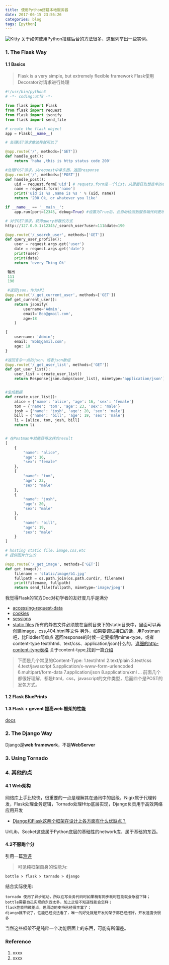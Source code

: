```yaml
---
title: 使用Python搭建本地服务器
date: 2017-06-15 23:56:26
categories: blog
tags: [python]
---
```


![Kitty](http://odzl05jxx.bkt.clouddn.com/c6dd030bf8cc75628fce3aec8216ba52.jpg?imageView2/2/w/600)
关于如何使用Python搭建后台的方法很多，这里列举出一些实例。<!--more-->

### 1. The Flask Way

#### 1.1 Basics
> Flask is a very simple, but extremely flexible framework Flask使用Decorator对请求进行处理
 

```Python
#!/usr/bin/python3
# -*- coding:utf8 -*-

from flask import Flask
from flask import request
from flask import jsonify
from flask import send_file

# create the flask object
app = Flask(__name__)

# 处理GET请求像这样就可以了

@app.route('/', methods=['GET'])
def handle_get():
    return 'haha ,this is http status code 200'

#处理POST请求，从request中拿东西，返回response
@app.route('/', methods=['POST'])
def handle_post():
    uid = request.form['uid'] # requets.form是一个list，从里面获取想表单的参数
    name = request.form['name']
    print('uid is %s ,name is %s ' % (uid, name))
    return '200 Ok, or whatever you like'  

if __name__ == '__main__':
    app.run(port=12345, debug=True) #设置为True后，会自动检测到服务端代码更改并reload，出错了也会给client返回实际的错误堆栈， 生产环境不要打开Debug 。

# 对于GET请求，获得query参数的方式
http://127.0.0.1:12345/_search_user?user=111&date=190

@app.route('/_search_user', methods=['GET'])
def query_user_profile():
    user = request.args.get('user')
    date = request.args.get('date')
    print(user)
    print(date)
    return 'every Thing Ok'

 输出
 111
 190   

 #返回json，作为API
@app.route('/_get_current_user', methods=['GET'])
def get_current_user():
    return jsonify(
        username='Admin',
        email='Bob@gmail.com',
        age=18
    )    

{
    username: 'Admin';
    email: 'Bob@gamil.com';
    age: 18
}

#返回复杂一点的json，或者json数组 
@app.route('/_get_user_list', methods=['GET'])
def get_user_list():
    user_list = create_user_list()
    return Response(json.dumps(user_list), mimetype='application/json')


#生成数据
def create_user_list():
    alice = {'name': 'alice', 'age': 16, 'sex': 'female'}
    tom = {'name': 'tom', 'age': 23, 'sex': 'male'}
    josh = {'name': 'josh', 'age': 20, 'sex': 'male'}
    bill = {'name': 'bill', 'age': 19, 'sex': 'male'}
    li = [alice, tom, josh, bill]
    return li


# 在Postman中就能获得这样的result
[
    {
        "name": "alice",
        "age": 16,
        "sex": "female"
    },
    {
        "name": "tom",
        "age": 23,
        "sex": "male"
    },
    {
        "name": "josh",
        "age": 20,
        "sex": "male"
    },
    {
        "name": "bill",
        "age": 19,
        "sex": "male"
    }
]

# hosting static file，image,css,etc
# 提供图片什么的

@app.route('/_get_image', methods=['GET'])
def get_image():
    filename = 'static/image/b1.jpg'
    fullpath = os.path.join(os.path.curdir, filename)
    print(filename, fullpath)
    return send_file(fullpath, mimetype='image/jpeg')
```

我觉得Flask的官方Doc对初学者的友好度几乎是满分 
- [accessing-request-data](http://flask.pocoo.org/docs/0.12/quickstart/#accessing-request-data)
- [cookies](http://flask.pocoo.org/docs/0.12/quickstart/#cookies)
- [sessions](http://flask.pocoo.org/docs/0.12/quickstart/#sessions)
- [static files](http://flask.pocoo.org/docs/0.12/quickstart/#static-files)
所有的静态文件必须放在当前目录下的static目录中，里面可以再创建image，css,404.html等文件
另外，如果要调试接口的话，用Postman吧，比Fiddler简单点
返回response的时候一定要指明mime-type，或者content-type
text/html、text/css、application/json什么的，[详细的http-content-type表格](http://www.runoob.com/http/http-content-type.html)
关于content-type,找到一篇[介绍](http://homeway.me/2015/07/19/understand-http-about-content-type/)


>下面是几个常见的Content-Type:
1.text/html
2.text/plain
3.text/css
4.text/javascript
5.application/x-www-form-urlencoded
6.multipart/form-data
7.application/json
8.application/xml
…
前面几个都很好理解，都是html，css，javascript的文件类型，后面四个是POST的发包方式。

#### 1.2 Flask BluePrints

#### 1.3 Flask + gevent 提高web 框架的性能
[docs](http://flask.pocoo.org/docs/0.12/deploying/wsgi-standalone/)

### 2. The Django Way 
Django是**web framework**，不是**WebServer**



### 3. Using Tornado

### 4. 其他的点
#### 4.1 Web架构
网络库上手比较快，很重要的一点是理解其在通讯中的层级，Nigix属于代理转发，Flask处理业务逻辑，Tornado处理Http底层实现，Django负责用于高效网络应用开发
 - [Django和Flask这两个框架在设计上各方面有什么优缺点？
](https://www.zhihu.com/question/41564604)


UrlLib，Socket这些属于Python底层的基础性的network库，属于基础的东西。

#### 4.2不服跑个分
引用一篇[测评](http://www.vimer.cn/archives/2926.html)
>可见纯框架自身的性能为:

    bottle > flask > tornado > django 

结合实际使用:

    tornado 使用了异步驱动，所以在写业务代码时如果稍有同步耗时性能就会急剧下降；
    bottle需要自己实现的东西太多，加上之后不知道性能会怎样；
    flask性能稍微差点，但周边的支持已经很丰富了；
    django就不说了，性能已经没法看了，唯一的好处就是开发的架子都已经搭好，开发速度快很多
当然这些框架不是纯粹一个功能层面上的东西，可能有所偏差。



### Reference
1. xxxx
2. xxxx
